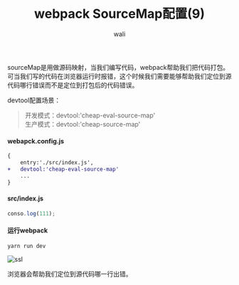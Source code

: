﻿---
layout: post
title: webpack SourceMap配置(9)
tagline: webpack教程
category: webpack      #分类
author: wali    #作者
tag: webpack     #标签
ghurl:      #github url
ghurl_zip:  #github zip下载
comments: true
post_nav: false
group_tag: webpack4.x 教程
---

sourceMap是用做源码映射，当我们编写代码，webpack帮助我们把代码打包。可当我们写的代码在浏览器运行时报错，这个时候我们需要能够帮助我们定位到源代码哪行错误而不是定位到打包后的代码错误。

devtool配置场景：
> 开发模式：devtool:'cheap-eval-source-map' <br>
> 生产模式：devtool:'cheap-source-map'

#### webapck.config.js

```diff
{
	entry:'./src/index.js',
+	devtool:'cheap-eval-source-map'
	...
}
```

#### src/index.js

```javascript
conso.log(111);
```

#### 运行webpack

```
yarn run dev
```

![ssl](http://walidream.com:9999/blogImage/webpack/webpack_14.png)

浏览器会帮助我们定位到源代码哪一行出错。



